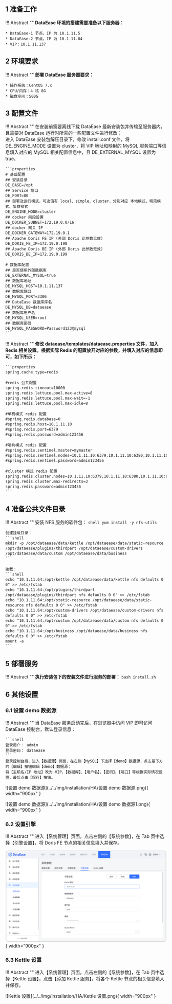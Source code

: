## 1 准备工作

!!! Abstract ""
    **DataEase 环境的搭建需要准备以下服务器：**

    * DataEase-1 节点，IP 为 10.1.11.5
    * DataEase-2 节点，IP 为 10.1.11.84
    * VIP：10.1.11.137

## 2 环境要求

!!! Abstract ""
    **部署 DataEase 服务器要求：**

    * 操作系统：CentOS 7.x
    * CPU/内存：4 核 8G
    * 磁盘空间：500G
    
## 3 配置文件

!!! Abstract ""
    在安装前需要离线下载 DataEase 最新安装包并传输至服务器内，且需要对 DataEase 运行时所需的一些配置文件进行修改；  
    进入 DataEase 安装包解压目录下，修改 install.conf 文件，将 DE_ENGINE_MODE 设置为 cluster，将 VIP 地址和映射的 MySQL 服务端口等信息填入对应的 MySQL 相关配置信息中，且 DE_EXTERNAL_MYSQL 设置为 true。
    
    ```properties
    # 基础配置
    ## 安装目录
    DE_BASE=/opt
    ## Service 端口
    DE_PORT=80
    ## 部署及运行模式，可选值有 local、simple、cluster，分别对应 本地模式、精简模式、集群模式
    DE_ENGINE_MODE=cluster
    ## docker 网段设置
    DE_DOCKER_SUBNET=172.19.0.0/16
    ## docker 网关 IP
    DE_DOCKER_GATEWAY=172.19.0.1
    ## Apache Doris FE IP (外部 Doris 此参数无效)
    DE_DORIS_FE_IP=172.19.0.198
    ## Apache Doris BE IP (外部 Doris 此参数无效)
    DE_DORIS_BE_IP=172.19.0.199
    
    # 数据库配置
    ## 是否使用外部数据库
    DE_EXTERNAL_MYSQL=true
    ## 数据库地址
    DE_MYSQL_HOST=10.1.11.137
    ## 数据库端口
    DE_MYSQL_PORT=3306
    ## DataEase 数据库库名
    DE_MYSQL_DB=dataease
    ## 数据库用户名
    DE_MYSQL_USER=root
    ## 数据库密码
    DE_MYSQL_PASSWORD=Password123@mysql
    ```
!!! Abstract ""	
	**修改 dataease/templates/dataease.properties 文件，加入 Redis 相关设置。根据实际 Redis 的配置放开对应的参数，并填入对应的信息即可，如下所示：**
    
    ```properties
    spring.cache.type=redis
    
    #redis 公共配置
    spring.redis.timeout=10000
    spring.redis.lettuce.pool.max-active=8
    spring.redis.lettuce.pool.max-wait=-1
    spring.redis.lettuce.pool.max-idle=8
    
    #单机模式 redis 配置
    #spring.redis.database=0
    #spring.redis.host=10.1.11.10
    #spring.redis.port=6379
    #spring.redis.password=admin123456
    
    #哨兵模式 redis 配置
    #spring.redis.sentinel.master=mymaster
    #spring.redis.sentinel.nodes=10.1.11.10:6379,10.1.11.10:6380,10.1.11.10:6381
    #spring.redis.sentinel.password=admin123456
    
    #cluster 模式 redis 配置
    spring.redis.cluster.nodes=10.1.11.10:6379,10.1.11.10:6380,10.1.11.10:6381,10.1.11.10:6382,10.1.11.10:6383,10.1.11.10:6384
    spring.redis.cluster.max-redirects=3
    spring.redis.password=admin123456
    ```

## 4 准备公共文件目录

!!! Abstract ""
    安装 NFS 服务的软件包：
    ```shell
    yum install -y nfs-utils
    ```

    创建挂载目录：
    ```shell
    mkdir -p /opt/dataease/data/kettle /opt/dataease/data/static-resource /opt/dataease/plugins/thirdpart /opt/dataease/custom-drivers /opt/dataease/data/custom /opt/dataease/data/business
    ```

    挂载：
    ```shell
    echo "10.1.11.64:/opt/kettle /opt/dataease/data/kettle nfs defaults 0 0" >> /etc/fstab
    echo "10.1.11.64:/opt/plugins/thirdpart /opt/dataease/plugins/thirdpart nfs defaults 0 0" >> /etc/fstab
    echo "10.1.11.64:/opt/static-resource /opt/dataease/data/static-resource nfs defaults 0 0" >> /etc/fstab
    echo "10.1.11.64:/opt/custom-drivers /opt/dataease/custom-drivers nfs defaults 0 0" >> /etc/fstab
    echo "10.1.11.64:/opt/custom /opt/dataease/data/custom nfs defaults 0 0" >> /etc/fstab
    echo "10.1.11.64:/opt/business /opt/dataease/data/business nfs defaults 0 0" >> /etc/fstab
    mount -a
    ```

## 5 部署服务

!!! Abstract ""
    **执行安装包下的安装文件进行服务的部署：**
    ```
    bash install.sh
    ```
## 6 其他设置

### 6.1 设置 demo 数据源

!!! Abstract ""
    当 DataEase 服务启动完后，在浏览器中访问 VIP 即可访问 DataEase 控制台，默认登录信息：

    ```shell
    登录用户： admin
    登录密码： dataease
    ```
    登录控制台后，进入【数据源】页面，在左侧【MySQL】下选择【demo】数据源，点击最下方的【编辑】按钮编辑【demo】数据源；  
    将【主机名/IP 地址】改为 VIP，【数据库】、【用户名】、【密码】、【端口】等根据实际情况设置，最后点击【保存】按钮。

![设置 demo 数据源](../../img/installation/HA/设置 demo 数据源.png){ width="900px" }

![设置 demo 数据源](../../img/installation/HA/设置 demo 数据源1.png){ width="900px" }

### 6.2 设置引擎

!!! Abstract ""
    进入【系统管理】页面，点击左侧的【系统参数】，在 Tab 页中选择【引擎设置】，将 Doris FE 节点的相关信息填入并保存。

![设置引擎](../../img/installation/HA/设置引擎.png){ width="900px" }

### 6.3 Kettle 设置

!!! Abstract ""
    进入【系统管理】页面，点击左侧的【系统参数】，在 Tab 页中选择【Kettle 设置】，点击【添加 Kettle 服务】，将各个 Kettle 节点的相关信息填入并保存。

![Kettle 设置](../../img/installation/HA/Kettle 设置.png){ width="900px" }
